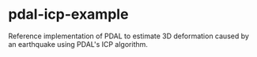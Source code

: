 # pdal-icp-example
Reference implementation of PDAL to estimate 3D deformation caused  by  an  earthquake  using PDAL's  ICP algorithm.
